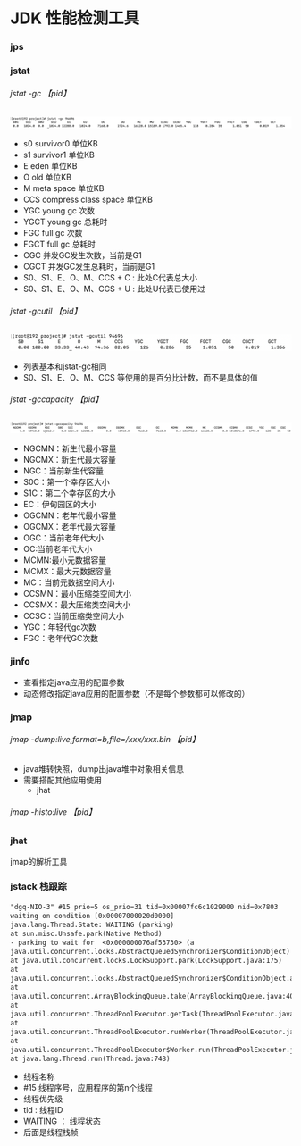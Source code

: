 # JDK 性能检测工具

### jps

### jstat
###### jstat -gc 【pid】
![](../../../../../resources/jvm/jstat-gc.png)
* s0           survivor0 单位KB
* s1           survivor1 单位KB
* E            eden 单位KB
* O            old 单位KB
* M            meta space 单位KB
* CCS          compress class space 单位KB
* YGC          young gc 次数
* YGCT         young gc 总耗时
* FGC          full gc 次数
* FGCT         full gc 总耗时
* CGC          并发GC发生次数，当前是G1
* CGCT         并发GC发生总耗时，当前是G1
* S0、S1、E、O、M、CCS + C : 此处C代表总大小
* S0、S1、E、O、M、CCS + U : 此处U代表已使用过

###### jstat -gcutil 【pid】
![](../../../../../resources/jvm/jstat-gcutil.png)
* 列表基本和jstat-gc相同
* S0、S1、E、O、M、CCS 等使用的是百分比计数，而不是具体的值

###### jstat -gccapacity 【pid】
![](../../../../../resources/jvm/jstat-gccapacity.png)
* NGCMN：新生代最小容量
* NGCMX：新生代最大容量
* NGC：当前新生代容量
* S0C：第一个幸存区大小
* S1C：第二个幸存区的大小
* EC：伊甸园区的大小
* OGCMN：老年代最小容量
* OGCMX：老年代最大容量
* OGC：当前老年代大小
* OC:当前老年代大小
* MCMN:最小元数据容量
* MCMX：最大元数据容量
* MC：当前元数据空间大小
* CCSMN：最小压缩类空间大小
* CCSMX：最大压缩类空间大小
* CCSC：当前压缩类空间大小
* YGC：年轻代gc次数
* FGC：老年代GC次数

### jinfo
* 查看指定java应用的配置参数
* 动态修改指定java应用的配置参数（不是每个参数都可以修改的）


### jmap
###### jmap -dump:live,format=b,file=/xxx/xxx.bin  【pid】
* java堆转快照，dump出java堆中对象相关信息
* 需要搭配其他应用使用
  * jhat 
###### jmap -histo:live 【pid】

### jhat 
jmap的解析工具

### jstack 栈跟踪
~~~
"dgq-NIO-3" #15 prio=5 os_prio=31 tid=0x00007fc6c1029000 nid=0x7803 waiting on condition [0x00007000020d0000]
java.lang.Thread.State: WAITING (parking)
at sun.misc.Unsafe.park(Native Method)
- parking to wait for  <0x000000076af53730> (a java.util.concurrent.locks.AbstractQueuedSynchronizer$ConditionObject)
at java.util.concurrent.locks.LockSupport.park(LockSupport.java:175)
at java.util.concurrent.locks.AbstractQueuedSynchronizer$ConditionObject.await(AbstractQueuedSynchronizer.java:2039)
at java.util.concurrent.ArrayBlockingQueue.take(ArrayBlockingQueue.java:403)
at java.util.concurrent.ThreadPoolExecutor.getTask(ThreadPoolExecutor.java:1074)
at java.util.concurrent.ThreadPoolExecutor.runWorker(ThreadPoolExecutor.java:1134)
at java.util.concurrent.ThreadPoolExecutor$Worker.run(ThreadPoolExecutor.java:624)
at java.lang.Thread.run(Thread.java:748)
~~~
* 线程名称
* #15 线程序号，应用程序的第n个线程
* 线程优先级
* tid : 线程ID
* WAITING ： 线程状态
* 后面是线程栈帧
